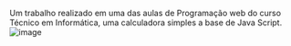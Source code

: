 Um trabalho realizado em uma das aulas de Programação web do curso Técnico em Informática, uma calculadora simples a base de Java Script.
               ![image](https://github.com/AnaRichely/Calculadora/assets/152003263/e91dcba0-0be5-404d-8869-dd3bafb9e39a)
